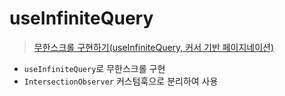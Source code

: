 # useInfiniteQuery
> [무한스크롤 구현하기(useInfiniteQuery, 커서 기반 페이지네이션)](https://velog.io/@hafnium1923/%EB%AC%B4%ED%95%9C%EC%8A%A4%ED%81%AC%EB%A1%A4-%EA%B5%AC%ED%98%84%ED%95%98%EA%B8%B0useInfiniteQuery-%EC%97%AD%EB%B0%A9%ED%96%A5-%EC%A0%95%EB%B0%A9%ED%96%A5)
- `useInfiniteQuery`로 무한스크롤 구현
- `IntersectionObserver` 커스텀훅으로 분리하여 사용
